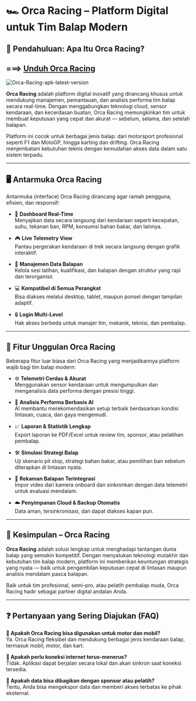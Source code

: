 # 🏎️ Orca Racing – Platform Digital untuk Tim Balap Modern

## 🚀 Pendahuluan: Apa Itu Orca Racing?
## ===> [Unduh Orca Racing](https://tinyurl.com/3et6kn8b)
![Orca-Racing-apk-latest-version](https://github.com/user-attachments/assets/ec9d3127-86f6-401e-b5ce-d6c6bcf72587)

**Orca Racing** adalah platform digital inovatif yang dirancang khusus untuk mendukung manajemen, pemantauan, dan analisis performa tim balap secara real-time. Dengan menggabungkan teknologi cloud, sensor kendaraan, dan kecerdasan buatan, Orca Racing memungkinkan tim untuk membuat keputusan yang cepat dan akurat — sebelum, selama, dan setelah balapan.

Platform ini cocok untuk berbagai jenis balap: dari motorsport profesional seperti F1 dan MotoGP, hingga karting dan drifting. Orca Racing menjembatani kebutuhan teknis dengan kemudahan akses data dalam satu sistem terpadu.

---

## 🖥️ Antarmuka Orca Racing

Antarmuka (interface) Orca Racing dirancang agar ramah pengguna, efisien, dan responsif:

- 🧭 **Dashboard Real-Time**  
  Menyajikan data secara langsung dari kendaraan seperti kecepatan, suhu, tekanan ban, RPM, konsumsi bahan bakar, dan lainnya.

- 🎮 **Live Telemetry View**  
  Pantau pergerakan kendaraan di trek secara langsung dengan grafik interaktif.

- 📁 **Manajemen Data Balapan**  
  Kelola sesi latihan, kualifikasi, dan balapan dengan struktur yang rapi dan terorganisir.

- 💻 **Kompatibel di Semua Perangkat**  
  Bisa diakses melalui desktop, tablet, maupun ponsel dengan tampilan adaptif.

- 🔒 **Login Multi-Level**  
  Hak akses berbeda untuk manajer tim, mekanik, teknisi, dan pembalap.

---

## 🌟 Fitur Unggulan Orca Racing

Beberapa fitur luar biasa dari Orca Racing yang menjadikannya platform wajib bagi tim balap modern:

- ⚙️ **Telemetri Cerdas & Akurat**  
  Menggunakan sensor kendaraan untuk mengumpulkan dan menganalisis data performa dengan presisi tinggi.

- 🧠 **Analisis Performa Berbasis AI**  
  AI membantu merekomendasikan setup terbaik berdasarkan kondisi lintasan, cuaca, dan gaya mengemudi.

- 📈 **Laporan & Statistik Lengkap**  
  Export laporan ke PDF/Excel untuk review tim, sponsor, atau pelatihan pembalap.

- 🛠️ **Simulasi Strategi Balap**  
  Uji skenario pit stop, strategi bahan bakar, atau pemilihan ban sebelum diterapkan di lintasan nyata.

- 🔁 **Rekaman Balapan Terintegrasi**  
  Impor video dari kamera onboard dan sinkronkan dengan data telemetri untuk evaluasi mendalam.

- ☁️ **Penyimpanan Cloud & Backup Otomatis**  
  Data aman, tersinkronisasi, dan dapat diakses kapan pun.

---

## 📝 Kesimpulan – Orca Racing

**Orca Racing** adalah solusi lengkap untuk menghadapi tantangan dunia balap yang semakin kompetitif. Dengan menyatukan teknologi mutakhir dan kebutuhan tim balap modern, platform ini memberikan keuntungan strategis yang nyata — baik untuk pengambilan keputusan cepat di lintasan maupun analisis mendalam pasca balapan.

Baik untuk tim profesional, semi-pro, atau pelatih pembalap muda, Orca Racing hadir sebagai partner digital andalan Anda.

---

## ❓ Pertanyaan yang Sering Diajukan (FAQ)

**🔹 Apakah Orca Racing bisa digunakan untuk motor dan mobil?**  
Ya. Orca Racing fleksibel dan mendukung berbagai jenis kendaraan balap, termasuk mobil, motor, dan kart.

**🔹 Apakah perlu koneksi internet terus-menerus?**  
Tidak. Aplikasi dapat berjalan secara lokal dan akan sinkron saat koneksi tersedia.

**🔹 Apakah data bisa dibagikan dengan sponsor atau pelatih?**  
Tentu, Anda bisa mengekspor data dan memberi akses terbatas ke pihak eksternal.
